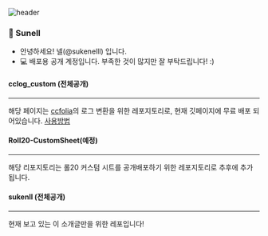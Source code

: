 ![header](https://capsule-render.vercel.app/api?type=wave&color=auto&height=300&section=header&text="반갑습니다!"&fontSize=40)

### 👋 Sunell

- 안녕하세요! 넬(@sukenelll) 입니다.
- 💻 배포용 공개 계정입니다. 부족한 것이 많지만 잘 부탁드립니다! :)


#### cclog_custom (전체공개)
---
해당 페이지는 [ccfolia](https://ccfolia.com/)의 로그 변환을 위한 레포지토리로, 현재 깃페이지에 무료 배포 되어있습니다.
[사용방법](https://www.postype.com/@reha-dev/post/18656933)

#### Roll20-CustomSheet(예정)
---
해당 리포지토리는 롤20 커스텀 시트를 공개배포하기 위한 레포지토리로 추후에 추가 됩니다.

#### sukenll (전체공개)
---
현재 보고 있는 이 소개글만을 위한 레포입니다!
